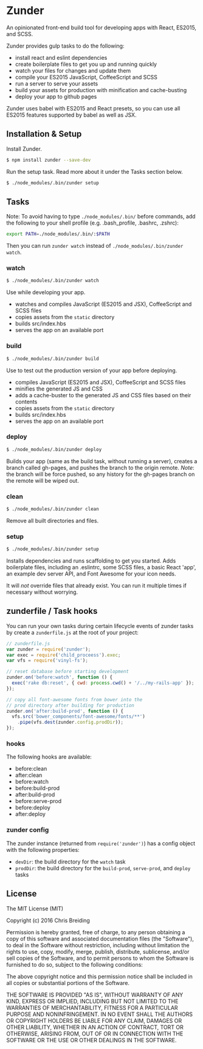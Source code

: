 # Zunder

An opinionated front-end build tool for developing apps with React, ES2015, and SCSS.

Zunder provides gulp tasks to do the following:

* install react and eslint dependencies
* create boilerplate files to get you up and running quickly
* watch your files for changes and update them
* compile your ES2015 JavaScript, CoffeeScript and SCSS
* run a server to serve your assets
* build your assets for production with minification and cache-busting
* deploy your app to github pages

Zunder uses babel with ES2015 and React presets, so you can use all ES2015 features supported by babel as well as JSX.

## Installation & Setup

Install Zunder.

```sh
$ npm install zunder --save-dev
```

Run the setup task. Read more about it under the Tasks section below.

```sh
$ ./node_modules/.bin/zunder setup
```

## Tasks

Note: To avoid having to type `./node_modules/.bin/` before commands, add the following to your shell profile (e.g. .bash_profile, .bashrc, .zshrc):

```sh
export PATH=./node_modules/.bin/:$PATH
```

Then you can run `zunder watch` instead of `./node_modules/.bin/zunder watch`.

### watch

```sh
$ ./node_modules/.bin/zunder watch
```

Use while developing your app.

* watches and compiles JavaScript (ES2015 and JSX), CoffeeScript and SCSS files
* copies assets from the `static` directory
* builds src/index.hbs
* serves the app on an available port

### build

```sh
$ ./node_modules/.bin/zunder build
```

Use to test out the production version of your app before deploying.

* compiles JavaScript (ES2015 and JSX), CoffeeScript and SCSS files
* minifies the generated JS and CSS
* adds a cache-buster to the generated JS and CSS files based on their contents
* copies assets from the `static` directory
* builds src/index.hbs
* serves the app on an available port

### deploy

```sh
$ ./node_modules/.bin/zunder deploy
```

Builds your app (same as the build task, without running a server), creates a branch called gh-pages, and pushes the branch to the origin remote. _Note_: the branch will be force pushed, so any history for the gh-pages branch on the remote will be wiped out.

### clean

```sh
$ ./node_modules/.bin/zunder clean
```

Remove all built directories and files.

### setup

```sh
$ ./node_modules/.bin/zunder setup
```

Installs dependencies and runs scaffolding to get you started. Adds boilerplate files, including an .eslintrc, some SCSS files, a basic React 'app', an example dev server API, and Font Awesome for your icon needs.

It will *not* override files that already exist. You can run it multiple times if necessary without worrying.

## zunderfile / Task hooks

You can run your own tasks during certain lifecycle events of zunder tasks by create a `zunderfile.js` at the root of your project:

```javascript
// zunderfile.js
var zunder = require('zunder');
var exec = require('child_proceess').exec;
var vfs = require('vinyl-fs');

// reset database before starting development
zunder.on('before:watch', function () {
  exec('rake db:reset', { cwd: process.cwd() + '/../my-rails-app' });
});

// copy all font-awesome fonts from bower into the
// prod directory after building for production
zunder.on('after:build-prod', function () {
  vfs.src('bower_components/font-awesome/fonts/**')           
    .pipe(vfs.dest(zunder.config.prodDir));
});
```

### hooks

The following hooks are available:

* before:clean
* after:clean
* before:watch
* before:build-prod
* after:build-prod
* before:serve-prod
* before:deploy
* after:deploy

### zunder config

The zunder instance (returned from `require('zunder')`) has a config object with the following properties:

* `devDir`: the build directory for the `watch` task
* `prodDir`: the build directory for the `build-prod`, `serve-prod`, and `deploy` tasks

## License

The MIT License (MIT)

Copyright (c) 2016 Chris Breiding

Permission is hereby granted, free of charge, to any person obtaining a copy of this software and associated documentation files (the "Software"), to deal in the Software without restriction, including without limitation the rights to use, copy, modify, merge, publish, distribute, sublicense, and/or sell copies of the Software, and to permit persons to whom the Software is furnished to do so, subject to the following conditions:

The above copyright notice and this permission notice shall be included in all copies or substantial portions of the Software.

THE SOFTWARE IS PROVIDED "AS IS", WITHOUT WARRANTY OF ANY KIND, EXPRESS OR IMPLIED, INCLUDING BUT NOT LIMITED TO THE WARRANTIES OF MERCHANTABILITY, FITNESS FOR A PARTICULAR PURPOSE AND NONINFRINGEMENT. IN NO EVENT SHALL THE AUTHORS OR COPYRIGHT HOLDERS BE LIABLE FOR ANY CLAIM, DAMAGES OR OTHER LIABILITY, WHETHER IN AN ACTION OF CONTRACT, TORT OR OTHERWISE, ARISING FROM, OUT OF OR IN CONNECTION WITH THE SOFTWARE OR THE USE OR OTHER DEALINGS IN THE SOFTWARE.
